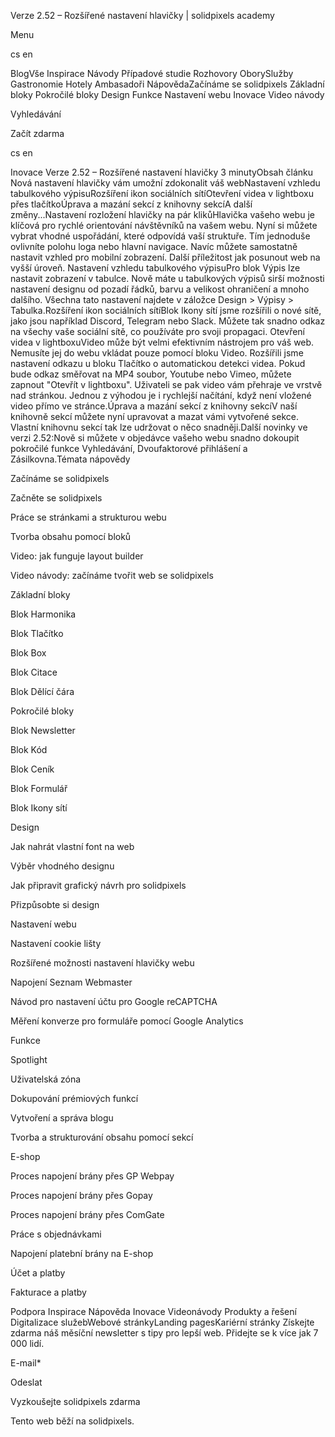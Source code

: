 <p>Verze 2.52 – Rozšířené nastavení hlavičky | solidpixels academy</p>
<p>Menu</p>
<p>cs en</p>
<p>BlogVše Inspirace Návody Případové studie Rozhovory OborySlužby Gastronomie Hotely Ambasadoři NápovědaZačínáme se solidpixels Základní bloky Pokročilé bloky Design Funkce Nastavení webu Inovace Video návody</p>
<p>Vyhledávání</p>
<p>Začít zdarma</p>
<p>cs en</p>
<p>Inovace
Verze 2.52 – Rozšířené nastavení hlavičky
3 minutyObsah článku
 Nová nastavení hlavičky vám umožní zdokonalit váš webNastavení vzhledu tabulkového výpisuRozšíření ikon sociálních sítíOtevření videa v lightboxu přes tlačítkoÚprava a mazání sekcí z knihovny sekcíA další změny...Nastavení rozložení hlavičky na pár klikůHlavička vašeho webu je klíčová pro rychlé orientování návštěvníků na vašem webu. Nyní si můžete vybrat vhodné uspořádání, které odpovídá vaší struktuře. Tím jednoduše ovlivníte polohu loga nebo hlavní navigace. Navíc můžete samostatně nastavit vzhled pro mobilní zobrazení. Další příležitost jak posunout web na vyšší úroveň.
 Nastavení vzhledu tabulkového výpisuPro blok Výpis lze nastavit zobrazení v tabulce. Nově máte u tabulkových výpisů sirší možnosti nastavení designu od pozadí řádků, barvu a velikost ohraničení a mnoho dalšího. Všechna tato nastavení najdete v záložce Design &gt; Výpisy &gt; Tabulka.Rozšíření ikon sociálních sítíBlok Ikony sítí jsme rozšířili o nové sítě, jako jsou například Discord, Telegram nebo Slack. Můžete tak snadno odkaz na všechy vaše sociální sítě, co používáte pro svoji propagaci.
Otevření videa v lightboxuVideo může být velmi efektivním nástrojem pro váš web. Nemusíte jej do webu vkládat pouze pomocí bloku Video. Rozšířili jsme nastavení odkazu u bloku Tlačítko o automatickou detekci videa. Pokud bude odkaz směřovat na MP4 soubor, Youtube nebo Vimeo, můžete zapnout "Otevřít v lightboxu". Uživateli se pak video  vám přehraje ve vrstvě nad stránkou. Jednou z výhodou je i rychlejší načítání, když není vložené video přímo ve stránce.Úprava a mazání sekcí z knihovny sekcíV naší knihovně sekcí můžete nyní upravovat a mazat vámi vytvořené sekce. Vlastní knihovnu sekcí tak lze udržovat o něco snadněji.Další novinky ve verzi 2.52:Nově si můžete v objedávce vašeho webu snadno dokoupit pokročilé funkce Vyhledávání, Dvoufaktorové přihlášení a Zásilkovna.Témata nápovědy</p>
<p>Začínáme se solidpixels</p>
<p>Začněte se solidpixels</p>
<p>Práce se stránkami a strukturou webu</p>
<p>Tvorba obsahu pomocí bloků</p>
<p>Video: jak funguje layout builder </p>
<p>Video návody: začínáme tvořit web se solidpixels</p>
<p>Základní bloky</p>
<p>Blok Harmonika</p>
<p>Blok Tlačítko</p>
<p>Blok Box</p>
<p>Blok Citace</p>
<p>Blok Dělící čára</p>
<p>Pokročilé bloky</p>
<p>Blok Newsletter</p>
<p>Blok Kód</p>
<p>Blok Ceník</p>
<p>Blok Formulář</p>
<p>Blok Ikony sítí</p>
<p>Design</p>
<p>Jak nahrát vlastní font na web</p>
<p>Výběr vhodného designu</p>
<p>Jak připravit grafický návrh pro solidpixels</p>
<p>Přizpůsobte si design</p>
<p>Nastavení webu</p>
<p>Nastavení cookie lišty</p>
<p>Rozšířené možnosti nastavení hlavičky webu</p>
<p>Napojení Seznam Webmaster</p>
<p>Návod pro nastavení účtu pro Google reCAPTCHA</p>
<p>Měření konverze pro formuláře pomocí Google Analytics</p>
<p>Funkce</p>
<p>Spotlight</p>
<p>Uživatelská zóna</p>
<p>Dokupování prémiových funkcí</p>
<p>Vytvoření a správa blogu</p>
<p>Tvorba a strukturování obsahu pomocí sekcí</p>
<p>E-shop</p>
<p>Proces napojení brány přes GP Webpay</p>
<p>Proces napojení brány přes Gopay</p>
<p>Proces napojení brány přes ComGate</p>
<p>Práce s objednávkami</p>
<p>Napojení platební brány na E-shop</p>
<p>Účet a platby</p>
<p>Fakturace a platby</p>
<p>Podpora
 Inspirace
Nápověda
Inovace
Videonávody
 Produkty a řešení
 Digitalizace služebWebové stránkyLanding pagesKariérní stránky Získejte zdarma náš měsíční newsletter s tipy pro lepší web. Přidejte se k více jak 7 000 lidí.</p>
<p>E-mail*</p>
<p>Odeslat</p>
<p>Vyzkoušejte solidpixels zdarma</p>
<p>Tento web běží na solidpixels.</p>